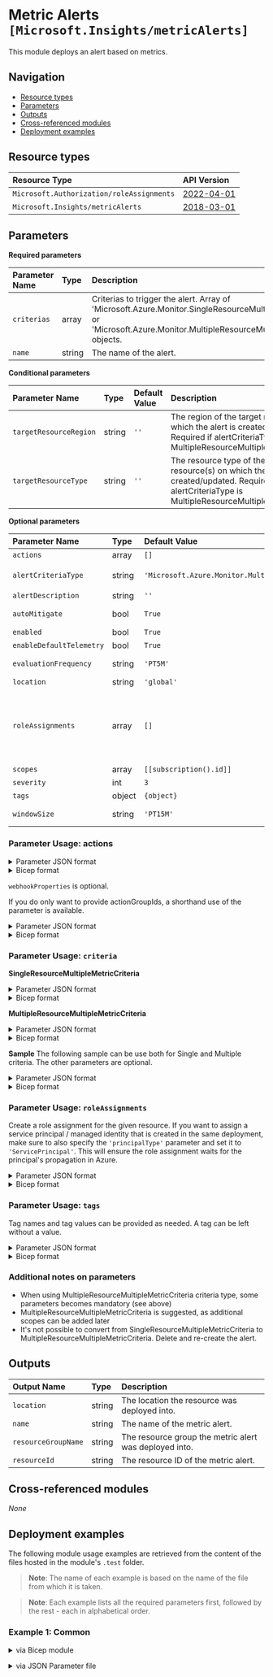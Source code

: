 # Metric Alerts `[Microsoft.Insights/metricAlerts]`

This module deploys an alert based on metrics.

## Navigation

- [Resource types](#Resource-types)
- [Parameters](#Parameters)
- [Outputs](#Outputs)
- [Cross-referenced modules](#Cross-referenced-modules)
- [Deployment examples](#Deployment-examples)

## Resource types

| Resource Type | API Version |
| :-- | :-- |
| `Microsoft.Authorization/roleAssignments` | [2022-04-01](https://learn.microsoft.com/en-us/azure/templates/Microsoft.Authorization/2022-04-01/roleAssignments) |
| `Microsoft.Insights/metricAlerts` | [2018-03-01](https://learn.microsoft.com/en-us/azure/templates/Microsoft.Insights/2018-03-01/metricAlerts) |

## Parameters

**Required parameters**

| Parameter Name | Type | Description |
| :-- | :-- | :-- |
| `criterias` | array | Criterias to trigger the alert. Array of 'Microsoft.Azure.Monitor.SingleResourceMultipleMetricCriteria' or 'Microsoft.Azure.Monitor.MultipleResourceMultipleMetricCriteria' objects. |
| `name` | string | The name of the alert. |

**Conditional parameters**

| Parameter Name | Type | Default Value | Description |
| :-- | :-- | :-- | :-- |
| `targetResourceRegion` | string | `''` | The region of the target resource(s) on which the alert is created/updated. Required if alertCriteriaType is MultipleResourceMultipleMetricCriteria. |
| `targetResourceType` | string | `''` | The resource type of the target resource(s) on which the alert is created/updated. Required if alertCriteriaType is MultipleResourceMultipleMetricCriteria. |

**Optional parameters**

| Parameter Name | Type | Default Value | Allowed Values | Description |
| :-- | :-- | :-- | :-- | :-- |
| `actions` | array | `[]` |  | The list of actions to take when alert triggers. |
| `alertCriteriaType` | string | `'Microsoft.Azure.Monitor.MultipleResourceMultipleMetricCriteria'` | `[Microsoft.Azure.Monitor.MultipleResourceMultipleMetricCriteria, Microsoft.Azure.Monitor.SingleResourceMultipleMetricCriteria, Microsoft.Azure.Monitor.WebtestLocationAvailabilityCriteria]` | Maps to the 'odata.type' field. Specifies the type of the alert criteria. |
| `alertDescription` | string | `''` |  | Description of the alert. |
| `autoMitigate` | bool | `True` |  | The flag that indicates whether the alert should be auto resolved or not. |
| `enabled` | bool | `True` |  | Indicates whether this alert is enabled. |
| `enableDefaultTelemetry` | bool | `True` |  | Enable telemetry via a Globally Unique Identifier (GUID). |
| `evaluationFrequency` | string | `'PT5M'` | `[PT15M, PT1H, PT1M, PT30M, PT5M]` | how often the metric alert is evaluated represented in ISO 8601 duration format. |
| `location` | string | `'global'` |  | Location for all resources. |
| `roleAssignments` | array | `[]` |  | Array of role assignment objects that contain the 'roleDefinitionIdOrName' and 'principalId' to define RBAC role assignments on this resource. In the roleDefinitionIdOrName attribute, you can provide either the display name of the role definition, or its fully qualified ID in the following format: '/providers/Microsoft.Authorization/roleDefinitions/c2f4ef07-c644-48eb-af81-4b1b4947fb11'. |
| `scopes` | array | `[[subscription().id]]` |  | the list of resource IDs that this metric alert is scoped to. |
| `severity` | int | `3` | `[0, 1, 2, 3, 4]` | The severity of the alert. |
| `tags` | object | `{object}` |  | Tags of the resource. |
| `windowSize` | string | `'PT15M'` | `[P1D, PT12H, PT15M, PT1H, PT1M, PT30M, PT5M, PT6H]` | the period of time (in ISO 8601 duration format) that is used to monitor alert activity based on the threshold. |


### Parameter Usage: actions

<details>

<summary>Parameter JSON format</summary>

```json
"actions": {
    "value": [
        {
            "actionGroupId": "/subscriptions/xxxxxxxx-xxxx-xxxx-xxxx-xxxxxxxxxxxx/resourceGroups/rgName/providers/microsoft.insights/actiongroups/ActionGroupName",
            "webhookProperties": {}
        }
    ]
}
```

</details>

<details>

<summary>Bicep format</summary>

```bicep
actions: [
    {
        actionGroupId: '/subscriptions/xxxxxxxx-xxxx-xxxx-xxxx-xxxxxxxxxxxx/resourceGroups/rgName/providers/microsoft.insights/actiongroups/ActionGroupName'
        webhookProperties: {}
    }
]
```

</details>
<p>

`webhookProperties` is optional.

If you do only want to provide actionGroupIds, a shorthand use of the parameter is available.

<details>

<summary>Parameter JSON format</summary>

```json
"actions": {
  "value": [
      "/subscriptions/xxxxxxxx-xxxx-xxxx-xxxx-xxxxxxxxxxxx/resourceGroups/rgName/providers/microsoft.insights/actiongroups/actionGroupName"
  ]
}
```

</details>


<details>

<summary>Bicep format</summary>

```bicep


```

</details>

### Parameter Usage: `criteria`

**SingleResourceMultipleMetricCriteria**


<details>

<summary>Parameter JSON format</summary>

```json
{
    "criterionType": "string",
    "dimensions": [],
    "metricName": "string",
    "metricNamespace": "string",
    "name": "string",
    "operator": "string",
    "threshold": "integer",
    "timeAggregation": "string"
}
```

</details>


<details>

<summary>Bicep format</summary>

```bicep
{
    criterionType: 'string'
    dimensions: []
    metricName: 'string'
    metricNamespace: 'string'
    name: 'string'
    operator: 'string'
    threshold: 'integer'
    timeAggregation: 'string'
}
```

</details>
<p>

**MultipleResourceMultipleMetricCriteria**

<details>

<summary>Parameter JSON format</summary>

```json
{
  "criterionType": "string",
  "dimensions": [],
  "metricName": "string",
  "metricNamespace": "string",
  "name": "string",
  "operator": "string",
  "threshold": "integer",
  "timeAggregation": "string",
  "alertSensitivity": "string",
  "failingPeriods": {
    "minFailingPeriodsToAlert": "integer",
    "numberOfEvaluationPeriods": "integer"
  },
  "ignoreDataBefore": "string"
}
```

</details>


<details>

<summary>Bicep format</summary>

```bicep
{
    criterionType: 'string'
    dimensions: []
    metricName: 'string'
    metricNamespace: 'string'
    name: 'string'
    operator: 'string'
    threshold: 'integer'
    timeAggregation: 'string'
    alertSensitivity: 'string'
    failingPeriods: {
        minFailingPeriodsToAlert: 'integer'
        numberOfEvaluationPeriods: 'integer'
    }
    ignoreDataBefore: 'string'
}
```

</details>
<p>

**Sample**
The following sample can be use both for Single and Multiple criteria. The other parameters are optional.

<details>

<summary>Parameter JSON format</summary>

```json
"criterias":{
  "value": [
    {
      "criterionType": "StaticThresholdCriterion",
      "metricName": "Percentage CPU",
      "metricNamespace": "microsoft.compute/virtualmachines",
      "name": "HighCPU",
      "operator": "GreaterThan",
      "threshold": "90",
      "timeAggregation": "Average"
    }
  ]
}
```

</details>

<details>

<summary>Bicep format</summary>

```bicep
criterias: [
    {
      criterionType: 'StaticThresholdCriterion'
      metricName: 'Percentage CPU'
      metricNamespace: 'microsoft.compute/virtualmachines'
      name: 'HighCPU'
      operator: 'GreaterThan'
      threshold: '90'
      timeAggregation: 'Average'
    }
]
```

</details>
<p>

### Parameter Usage: `roleAssignments`

Create a role assignment for the given resource. If you want to assign a service principal / managed identity that is created in the same deployment, make sure to also specify the `'principalType'` parameter and set it to `'ServicePrincipal'`. This will ensure the role assignment waits for the principal's propagation in Azure.

<details>

<summary>Parameter JSON format</summary>

```json
"roleAssignments": {
    "value": [
        {
            "roleDefinitionIdOrName": "Reader",
            "description": "Reader Role Assignment",
            "principalIds": [
                "12345678-1234-1234-1234-123456789012", // object 1
                "78945612-1234-1234-1234-123456789012" // object 2
            ]
        },
        {
            "roleDefinitionIdOrName": "/providers/Microsoft.Authorization/roleDefinitions/c2f4ef07-c644-48eb-af81-4b1b4947fb11",
            "principalIds": [
                "12345678-1234-1234-1234-123456789012" // object 1
            ],
            "principalType": "ServicePrincipal"
        }
    ]
}
```

</details>

<details>

<summary>Bicep format</summary>

```bicep
roleAssignments: [
    {
        roleDefinitionIdOrName: 'Reader'
        description: 'Reader Role Assignment'
        principalIds: [
            '12345678-1234-1234-1234-123456789012' // object 1
            '78945612-1234-1234-1234-123456789012' // object 2
        ]
    }
    {
        roleDefinitionIdOrName: '/providers/Microsoft.Authorization/roleDefinitions/c2f4ef07-c644-48eb-af81-4b1b4947fb11'
        principalIds: [
            '12345678-1234-1234-1234-123456789012' // object 1
        ]
        principalType: 'ServicePrincipal'
    }
]
```

</details>
<p>

### Parameter Usage: `tags`

Tag names and tag values can be provided as needed. A tag can be left without a value.

<details>

<summary>Parameter JSON format</summary>

```json
"tags": {
    "value": {
        "Environment": "Non-Prod",
        "Contact": "test.user@testcompany.com",
        "PurchaseOrder": "1234",
        "CostCenter": "7890",
        "ServiceName": "DeploymentValidation",
        "Role": "DeploymentValidation"
    }
}
```

</details>

<details>

<summary>Bicep format</summary>

```bicep
tags: {
    Environment: 'Non-Prod'
    Contact: 'test.user@testcompany.com'
    PurchaseOrder: '1234'
    CostCenter: '7890'
    ServiceName: 'DeploymentValidation'
    Role: 'DeploymentValidation'
}
```

</details>
<p>

### Additional notes on parameters

- When using MultipleResourceMultipleMetricCriteria criteria type, some parameters becomes mandatory (see above)
- MultipleResourceMultipleMetricCriteria is suggested, as additional scopes can be added later
- It's not possible to convert from SingleResourceMultipleMetricCriteria to MultipleResourceMultipleMetricCriteria. Delete and re-create the alert.

## Outputs

| Output Name | Type | Description |
| :-- | :-- | :-- |
| `location` | string | The location the resource was deployed into. |
| `name` | string | The name of the metric alert. |
| `resourceGroupName` | string | The resource group the metric alert was deployed into. |
| `resourceId` | string | The resource ID of the metric alert. |

## Cross-referenced modules

_None_

## Deployment examples

The following module usage examples are retrieved from the content of the files hosted in the module's `.test` folder.
   >**Note**: The name of each example is based on the name of the file from which it is taken.

   >**Note**: Each example lists all the required parameters first, followed by the rest - each in alphabetical order.

<h3>Example 1: Common</h3>

<details>

<summary>via Bicep module</summary>

```bicep
module metricAlerts './Microsoft.Insights/metricAlerts/deploy.bicep' = {
  name: '${uniqueString(deployment().name, location)}-test-imacom'
  params: {
    // Required parameters
    criterias: [
      {
        criterionType: 'StaticThresholdCriterion'
        metricName: 'Percentage CPU'
        metricNamespace: 'microsoft.compute/virtualmachines'
        name: 'HighCPU'
        operator: 'GreaterThan'
        threshold: '90'
        timeAggregation: 'Average'
      }
    ]
    name: '<<namePrefix>>imacom001'
    // Non-required parameters
    actions: [
      '<actionGroupResourceId>'
    ]
    alertCriteriaType: 'Microsoft.Azure.Monitor.MultipleResourceMultipleMetricCriteria'
    enableDefaultTelemetry: '<enableDefaultTelemetry>'
    roleAssignments: [
      {
        principalIds: [
          '<managedIdentityPrincipalId>'
        ]
        principalType: 'ServicePrincipal'
        roleDefinitionIdOrName: 'Reader'
      }
    ]
    targetResourceRegion: 'westeurope'
    targetResourceType: 'microsoft.compute/virtualmachines'
    windowSize: 'PT15M'
  }
}
```

</details>
<p>

<details>

<summary>via JSON Parameter file</summary>

```json
{
  "$schema": "https://schema.management.azure.com/schemas/2019-04-01/deploymentParameters.json#",
  "contentVersion": "1.0.0.0",
  "parameters": {
    // Required parameters
    "criterias": {
      "value": [
        {
          "criterionType": "StaticThresholdCriterion",
          "metricName": "Percentage CPU",
          "metricNamespace": "microsoft.compute/virtualmachines",
          "name": "HighCPU",
          "operator": "GreaterThan",
          "threshold": "90",
          "timeAggregation": "Average"
        }
      ]
    },
    "name": {
      "value": "<<namePrefix>>imacom001"
    },
    // Non-required parameters
    "actions": {
      "value": [
        "<actionGroupResourceId>"
      ]
    },
    "alertCriteriaType": {
      "value": "Microsoft.Azure.Monitor.MultipleResourceMultipleMetricCriteria"
    },
    "enableDefaultTelemetry": {
      "value": "<enableDefaultTelemetry>"
    },
    "roleAssignments": {
      "value": [
        {
          "principalIds": [
            "<managedIdentityPrincipalId>"
          ],
          "principalType": "ServicePrincipal",
          "roleDefinitionIdOrName": "Reader"
        }
      ]
    },
    "targetResourceRegion": {
      "value": "westeurope"
    },
    "targetResourceType": {
      "value": "microsoft.compute/virtualmachines"
    },
    "windowSize": {
      "value": "PT15M"
    }
  }
}
```

</details>
<p>
